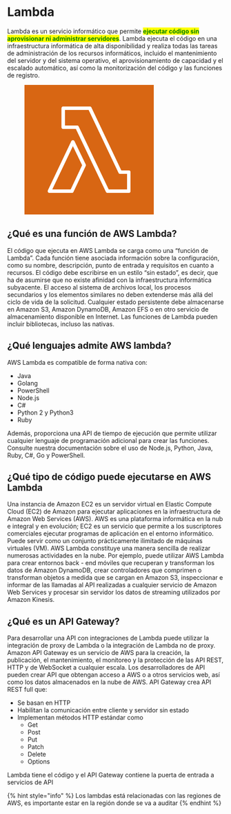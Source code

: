 # Lambda

Lambda es un servicio informático que permite <mark style="color:green;">**ejecutar código sin aprovisionar ni administrar servidores**</mark>. Lambda ejecuta el código en una infraestructura informática de alta disponibilidad y realiza todas las tareas de administración de los recursos informáticos, incluido el mantenimiento del servidor y del sistema operativo, el aprovisionamiento de capacidad y el escalado automático, así como la monitorización del código y las funciones de registro.

<figure><img src="../../.gitbook/assets/image (8) (1) (1) (1).png" alt=""><figcaption></figcaption></figure>

## ¿Qué es una función de AWS Lambda?

El código que ejecuta en AWS Lambda se carga como una “función de Lambda”. Cada función tiene asociada información sobre la configuración, como su nombre, descripción, punto de entrada y requisitos en cuanto a recursos. El código debe escribirse en un estilo “sin estado”, es decir, que ha de asumirse que no existe afinidad con la infraestructura informática subyacente. El acceso al sistema de archivos local, los procesos secundarios y los elementos similares no deben extenderse más allá del ciclo de vida de la solicitud. Cualquier estado persistente debe almacenarse en Amazon S3, Amazon DynamoDB, Amazon EFS o en otro servicio de almacenamiento disponible en Internet. Las funciones de Lambda pueden incluir bibliotecas, incluso las nativas.



## ¿Qué lenguajes admite AWS lambda?

AWS Lambda es compatible de forma nativa con:

* Java
* Golang
* PowerShell
* Node.js
* C#
* Python 2 y Python3
* Ruby

Además, proporciona una API de tiempo de ejecución que permite utilizar cualquier lenguaje de programación adicional para crear las funciones. Consulte nuestra documentación sobre el uso de Node.js, Python, Java, Ruby, C#, Go y PowerShell.



## ¿Qué tipo de código puede ejecutarse en AWS Lambda

Una instancia de Amazon EC2 es un servidor virtual en Elastic Compute Cloud (EC2) de Amazon para ejecutar aplicaciones en la infraestructura de Amazon Web Services (AWS). AWS es una plataforma informática en la nub e integral y en evolución; EC2 es un servicio que permite a los suscriptores comerciales ejecutar programas de aplicación en el entorno informático. Puede servir como un conjunto prácticamente ilimitado de máquinas virtuales (VM). AWS Lambda constituye una manera sencilla de realizar numerosas actividades en la nube. Por ejemplo, puede utilizar AWS Lambda para crear entornos back - end móviles que recuperan y transforman los datos de Amazon DynamoDB, crear controladores que comprimen o transforman objetos a medida que se cargan en Amazon S3, inspeccionar e informar de las llamadas al API realizadas a cualquier servicio de Amazon Web Services y procesar sin servidor los datos de streaming utilizados por Amazon Kinesis.



## ¿Qué es un API Gateway?

Para desarrollar una API con integraciones de Lambda puede utilizar la integración de proxy de Lambda o la integración de Lambda no de proxy. Amazon API Gateway es un servicio de AWS para la creación, la publicación, el mantenimiento, el monitoreo y la protección de las API REST, HTTP y de WebSocket a cualquier escala. Los desarrolladores de API pueden crear API que obtengan acceso a AWS o a otros servicios web, así como los datos almacenados en la nube de AWS. API Gateway crea API REST full que:

* Se basan en HTTP
* Habilitan la comunicación entre cliente y servidor sin estado
* Implementan métodos HTTP estándar como
  * Get
  * Post
  * Put
  * Patch
  * Delete
  * Options

Lambda tiene el código y el API Gateway contiene  la puerta de entrada a servicios de API

{% hint style="info" %}
Los lambdas está relacionadas con las regiones de AWS, es importante estar en la región donde se va a auditar &#x20;
{% endhint %}

